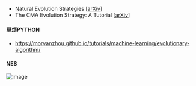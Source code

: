 - Natural Evolution Strategies [[arXiv](https://arxiv.org/abs/1106.4487)]
- The CMA Evolution Strategy: A Tutorial [[arXiv](https://arxiv.org/abs/1604.00772)]

#### 莫烦PYTHON
- https://morvanzhou.github.io/tutorials/machine-learning/evolutionary-algorithm/

#### NES
![image](https://github.com/jfu790900173/summary/blob/master/evolution_strategy/NES.png)
